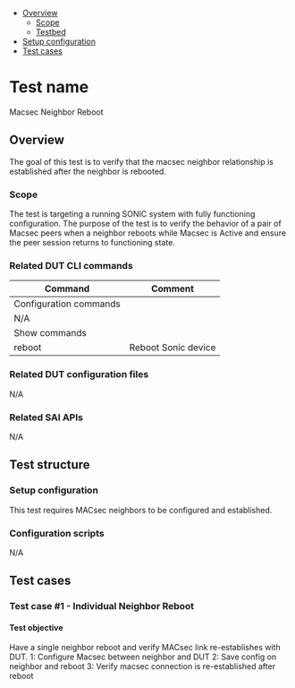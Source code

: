 - [Overview](#overview)
    - [Scope](#scope)
    - [Testbed](#testbed)
- [Setup configuration](#setup-configuration)
- [Test cases](#test-cases)

# Test name

Macsec Neighbor Reboot

## Overview

The goal of this test is to verify that the macsec neighbor relationship is established after the neighbor is rebooted.

### Scope

The test is targeting a running SONIC system with fully functioning configuration. The purpose of the test is to verify
the behavior of a pair of Macsec peers when a neighbor reboots while Macsec is Active and ensure the peer session
returns to functioning state.

### Related DUT CLI commands

| Command | Comment |
| ------- | ------- |
|Configuration commands|
| N/A |  |
|Show commands|
| reboot | Reboot Sonic device |

### Related DUT configuration files

N/A

### Related SAI APIs

N/A

## Test structure
### Setup configuration

This test requires MACsec neighbors to be configured and established.

### Configuration scripts

N/A

## Test cases
### Test case #1 - Individual Neighbor Reboot

#### Test objective

Have a single neighbor reboot and verify MACsec link re-establishes with DUT.
1: Configure Macsec between neighbor and DUT
2: Save config on neighbor and reboot
3: Verify macsec connection is re-established after reboot
